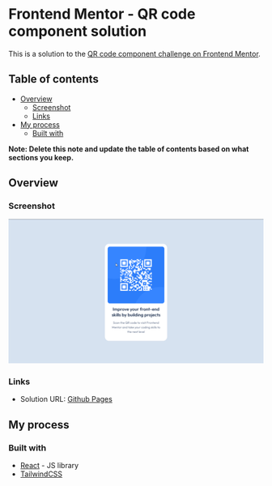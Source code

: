 # Frontend Mentor - QR code component solution

This is a solution to the [QR code component challenge on Frontend Mentor](https://www.frontendmentor.io/challenges/qr-code-component-iux_sIO_H).

## Table of contents

- [Overview](#overview)
  - [Screenshot](#screenshot)
  - [Links](#links)
- [My process](#my-process)
  - [Built with](#built-with)

**Note: Delete this note and update the table of contents based on what sections you keep.**

## Overview

### Screenshot

![](./public/Solution%20Screenshot.png)
### Links

- Solution URL: [Github Pages](https://shinyships.github.io/FrontendMentorProjects/)

## My process

### Built with

- [React](https://reactjs.org/) - JS library
- [TailwindCSS](https://tailwindcss.com/)
